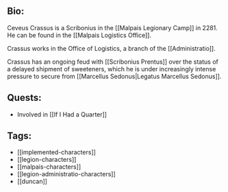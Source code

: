 ## Bio:

Ceveus Crassus is a Scribonius in the [[Malpais Legionary Camp]] in 2281. He can be found in the [[Malpais Logistics Office]].

Crassus works in the Office of Logistics, a branch of the [[Administratio]].

Crassus has an ongoing feud with [[Scribonius Prentus]] over the status of a delayed shipment of sweeteners, which he is under increasingly intense pressure to secure from [[Marcellus Sedonus|Legatus Marcellus Sedonus]].

## Quests:

- Involved in [[If I Had a Quarter]]

## Tags:

- [[implemented-characters]]
- [[legion-characters]]
- [[malpais-characters]]
- [[legion-administratio-characters]]
- [[duncan]]